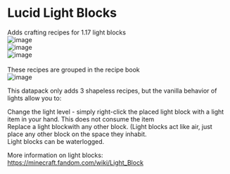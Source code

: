 # Lucid Light Blocks
 Adds crafting recipes for 1.17 light blocks<br />
![image](https://user-images.githubusercontent.com/54421422/125177113-82c19200-e196-11eb-8094-467da91b2c85.png)
<br />
![image](https://user-images.githubusercontent.com/54421422/125177130-93720800-e196-11eb-8abd-b6177df8d3e6.png)
<br />
![image](https://user-images.githubusercontent.com/54421422/125177137-a258ba80-e196-11eb-8c39-e2cdcab0fb3b.png)
<br />
<br />
These recipes are grouped in the recipe book<br />
![image](https://user-images.githubusercontent.com/54421422/125177226-3dea2b00-e197-11eb-9f1d-556729d224c0.png)


This datapack only adds 3 shapeless recipes, but the vanilla behavior of lights allow you to:

Change the light level - simply right-click the placed light block with a light item in your hand. This does not consume the item<br />
Replace a light blockwith any other block. (Light blocks act like air, just place any other block on the space they inhabit.<br />
Light blocks can be waterlogged.<br />

More information on light blocks: https://minecraft.fandom.com/wiki/Light_Block
